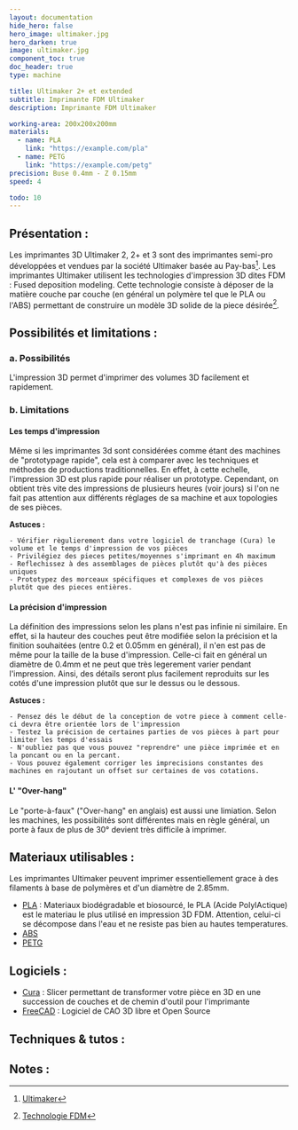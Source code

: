 ```yaml
---
layout: documentation
hide_hero: false
hero_image: ultimaker.jpg
hero_darken: true
image: ultimaker.jpg
component_toc: true
doc_header: true
type: machine

title: Ultimaker 2+ et extended
subtitle: Imprimante FDM Ultimaker
description: Imprimante FDM Ultimaker

working-area: 200x200x200mm
materials:
  - name: PLA
    link: "https://example.com/pla"
  - name: PETG
    link: "https://example.com/petg"
precision: Buse 0.4mm - Z 0.15mm
speed: 4

todo: 10
---
```

## Présentation :

Les imprimantes 3D Ultimaker 2, 2+ et 3 sont des imprimantes semi-pro développées et vendues par la société Ultimaker basée au Pay-bas[^1]. Les imprimantes Ultimaker utilisent les technologies d'impression 3D dites FDM : Fused deposition modeling. Cette technologie consiste à déposer de la matière couche par couche (en général un polymère tel que le PLA ou l'ABS) permettant de construire un modèle 3D solide de la piece désirée[^2].

## Possibilités et limitations :

### a. Possibilités

L'impression 3D permet d'imprimer des volumes 3D facilement et rapidement. 

### b. Limitations

#### Les temps d'impression

Même si les imprimantes 3d sont considérées comme étant des machines de "prototypage rapide", cela est à comparer avec les techniques et méthodes de productions traditionnelles. En effet, à cette echelle, l'impression 3D est plus rapide pour réaliser un prototype. Cependant, on obtient très vite des impressions de plusieurs heures (voir jours) si l'on ne fait pas attention aux différents réglages de sa machine et aux topologies de ses pièces. 

**Astuces :**

    - Vérifier règulierement dans votre logiciel de tranchage (Cura) le volume et le temps d'impression de vos pièces
    - Privilégiez des pieces petites/moyennes s'imprimant en 4h maximum
    - Reflechissez à des assemblages de pièces plutôt qu'à des pièces uniques
    - Prototypez des morceaux spécifiques et complexes de vos pièces plutôt que des pieces entières.

#### La précision d'impression

La définition des impressions selon les plans n'est pas infinie ni similaire. En effet, si la hauteur des couches peut être modifiée selon la précision et la finition souhaitées (entre 0.2 et 0.05mm en général), il n'en est pas de même pour la taille de la buse d'impression.
Celle-ci fait en général un diamètre de 0.4mm et ne peut que très legerement varier pendant l'impression. Ainsi, des détails seront plus facilement reproduits sur les cotés d'une impression plutôt que sur le dessus ou le dessous. 

**Astuces :**

    - Pensez dés le début de la conception de votre piece à comment celle-ci devra être orientée lors de l'impression
    - Testez la précision de certaines parties de vos pièces à part pour limiter les temps d'essais
    - N'oubliez pas que vous pouvez "reprendre" une pièce imprimée et en la poncant ou en la percant. 
    - Vous pouvez également corriger les imprecisions constantes des machines en rajoutant un offset sur certaines de vos cotations.

#### L' "Over-hang"

Le "porte-à-faux" ("Over-hang" en anglais) est aussi une limiation. Selon les machines, les possibilités sont différentes mais en règle général, un porte à faux de plus de 30° devient très difficile à imprimer.

## Materiaux utilisables :

Les imprimantes Ultimaker peuvent imprimer essentiellement grace à des filaments à base de polymères et d'un diamètre de 2.85mm. 

- [PLA](https://fr.wikipedia.org/wiki/Acide_polylactique) : Materiaux biodégradable et biosourcé, le PLA (Acide PolylActique) est le materiau le plus utilisé en impression 3D FDM. Attention, celui-ci se décompose dans l'eau et ne resiste pas bien au hautes temperatures.
- [ABS]()
- [PETG]()

## Logiciels :

- [Cura]() : Slicer permettant de transformer votre pièce en 3D en une succession de couches et de chemin d'outil pour l'imprimante
- [FreeCAD](../../pages/softs/freecad/freecad) : Logiciel de CAO 3D libre et Open Source

## Techniques & tutos :


## Notes :

[^1]: [Ultimaker](https://fr.wikipedia.org/wiki/Ultimaker)
[^2]: [Technologie FDM](https://fr.wikipedia.org/wiki/Dépôt_de_fil_fondu)
